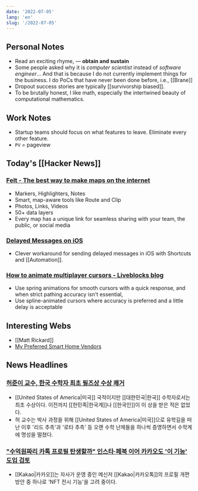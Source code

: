 ```yaml
---
date: '2022-07-05'
lang: 'en'
slug: '/2022-07-05'
---
```


## Personal Notes

- Read an exciting rhyme, — **obtain and sustain**
- Some people asked why it is _computer scientist_ instead of _software engineer_... And that is because I do not currently implement things for the business. I do PoCs that have never been done before, i.e., [[Brane]]
- Dropout success stories are typically [[survivorship biased]].
- To be brutally honest, I like math, especially the intertwined beauty of computational mathematics.

## Work Notes

- Startup teams should focus on what features to leave. Eliminate every other feature.
- `PV` = pageview

## Today's [[Hacker News]]

### [Felt - The best way to make maps on the internet](https://felt.com/)

- Markers, Highlighters, Notes
- Smart, map-aware tools like Route and Clip
- Photos, Links, Videos
- 50+ data layers
- Every map has a unique link for seamless sharing with your team, the public, or social media

### [Delayed Messages on iOS](http://caleb.software/posts/ios-delayed-messages.html)

- Clever workaround for sending delayed messages in iOS with Shortcuts and [[Automation]].

### [How to animate multiplayer cursors - Liveblocks blog](https://liveblocks.io/blog/how-to-animate-multiplayer-cursors)

- Use spring animations for smooth cursors with a quick response, and when strict pathing accuracy isn't essential,
- Use spline-animated cursors where accuracy is preferred and a little delay is acceptable

## Interesting Webs

- [[Matt Rickard]]
- [My Preferred Smart Home Vendors](https://chrisx.xyz/blog/my-preferred-smart-home-vendors/)

## News Headlines

### [허준이 교수, 한국 수학자 최초 필즈상 수상 쾌거](https://n.news.naver.com/mnews/article/001/0013291081?rc=N&ntype=RANKING)

- [[United States of America|미국]] 국적이지만 [[대한민국|한국]] 수학자로서는 최초 수상이다. 이전까지 [[한민족|한국계]]나 [[한국인]]이 이 상을 받은 적은 없었다.
- 허 교수는 박사 과정을 위해 [[United States of America|미국]]으로 유학길을 떠난 이후 '리드 추측'과 '로타 추측' 등 오랜 수학 난제들을 하나씩 증명하면서 수학계에 명성을 떨쳤다.

### ["수억원짜리 카톡 프로필 탄생할까" 인스타·페북 이어 카카오도 '이 기능' 도입 검토](https://n.news.naver.com/mnews/article/009/0004985687)

- [[Kakao|카카오]]는 자사가 운영 중인 메신저 [[Kakao|카카오톡]]의 프로필 개편방안 중 하나로 'NFT 전시 기능'을 고려 중이다.
